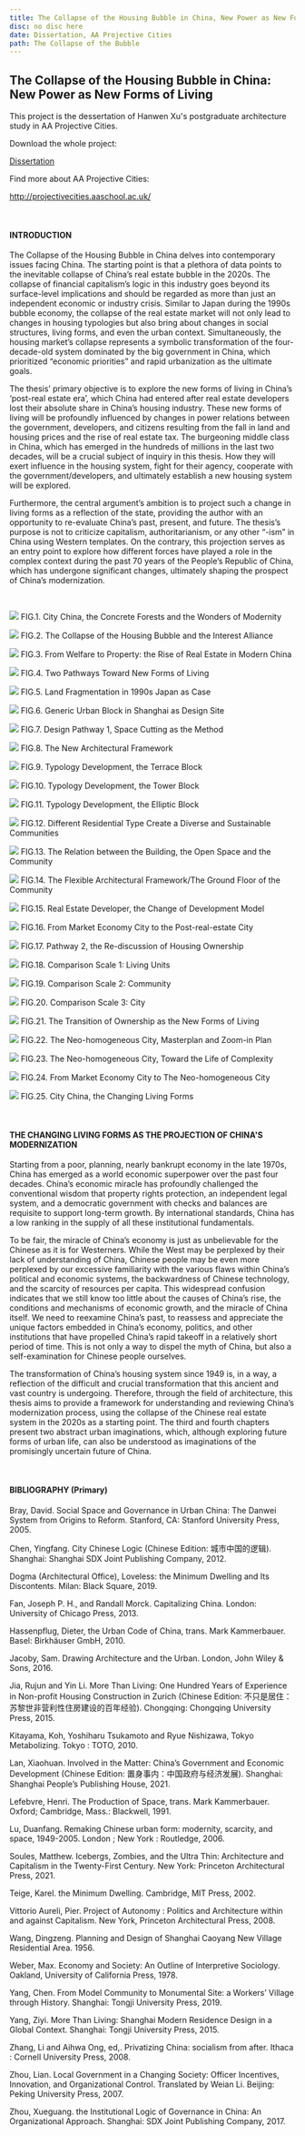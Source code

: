```yaml
---
title: The Collapse of the Housing Bubble in China, New Power as New Forms of Living
disc: no disc here
date: Dissertation, AA Projective Cities
path: The Collapse of the Bubble
---
```

<special>
</special>

## The Collapse of the Housing Bubble in China: New Power as New Forms of Living

This project is the dessertation of Hanwen Xu's postgraduate architecture study in AA Projective Cities. 

Download the whole project:

[Dissertation](https://github.com/HanwenXU721/HanwenXU.github.io/blob/master/resources/Term2%20Studio.pdf)
 
Find more about AA Projective Cities:
 
http://projectivecities.aaschool.ac.uk/

</br>

#### INTRODUCTION

The Collapse of the Housing Bubble in China delves into contemporary issues facing China. The starting point is that a plethora of data points to the inevitable collapse of China’s real estate bubble in the 2020s. The collapse of financial capitalism’s logic in this industry goes beyond its surface-level implications and should be regarded as more than just an independent economic or industry crisis. Similar to Japan during the 1990s bubble economy, the collapse of the real estate market will not only lead to changes in housing typologies but also bring about changes in social structures, living forms, and even the urban context. Simultaneously, the housing market’s collapse represents a symbolic transformation of the four-decade-old system dominated by the big government in China, which prioritized “economic priorities” and rapid urbanization as the ultimate goals.

The thesis’ primary objective is to explore the new forms of living in China’s ‘post-real estate era’, which China had entered after real estate developers lost their absolute share in China’s housing industry. These new forms of living will be profoundly influenced by changes in power relations between the government, developers, and citizens resulting from the fall in land and housing prices and the rise of real estate tax. The burgeoning middle class in China, which has emerged in the hundreds of millions in the last two decades, will be a crucial subject of inquiry in this thesis. How they will exert influence in the housing system, fight for their agency, cooperate with the government/developers, and ultimately establish a new housing system will be explored.

Furthermore, the central argument’s ambition is to project such a change in living forms as a reflection of the state, providing the author with an opportunity to re-evaluate China’s past, present, and future. The thesis’s purpose is not to criticize capitalism, authoritarianism, or any other “-ism” in China using Western templates. On the contrary, this projection serves as an entry point to explore how different forces have played a role in the complex context during the past 70 years of the People’s Republic of China, which has undergone significant changes, ultimately shaping the prospect of China’s modernization.

</br>

<p id= "it">
<img src="../images/articles/design_03/01.jpg">
 FIG.1. City China, the Concrete Forests and the Wonders of Modernity
</p>

<p id= "it">
<img src="../images/articles/design_03/02.jpg">
 FIG.2. The Collapse of the Housing Bubble and the Interest Alliance
</p>

<p id= "it">
<img src="../images/articles/design_03/03.jpg">
 FIG.3. From Welfare to Property: the Rise of Real Estate in Modern China
</p>

<p id= "it">
<img src="../images/articles/design_03/04.jpg">
 FIG.4. Two Pathways Toward New Forms of Living
</p>

<p id= "it">
<img src="../images/articles/design_03/05.jpg">
 FIG.5. Land Fragmentation in 1990s Japan as Case
</p>

<p id= "it">
<img src="../images/articles/design_03/06.jpg">
 FIG.6. Generic Urban Block in Shanghai as Design Site
</p>

<p id= "it">
<img src="../images/articles/design_03/07.jpg">
 FIG.7. Design Pathway 1, Space Cutting as the Method
</p>

<p id= "it">
<img src="../images/articles/design_03/08.jpg">
 FIG.8. The New Architectural Framework
</p>

<p id= "it">
<img src="../images/articles/design_03/09.jpg">
 FIG.9. Typology Development, the Terrace Block
</p>

<p id= "it">
<img src="../images/articles/design_03/10.jpg">
 FIG.10. Typology Development, the Tower Block
</p>

<p id= "it">
<img src="../images/articles/design_03/11.jpg">
 FIG.11. Typology Development, the Elliptic Block
</p>

<p id= "it">
<img src="../images/articles/design_03/12.jpg">
 FIG.12. Different Residential Type Create a Diverse and Sustainable Communities
</p>

<p id= "it">
<img src="../images/articles/design_03/13.jpg">
 FIG.13. The Relation between the Building, the Open Space and the Community
</p>

<p id= "it">
<img src="../images/articles/design_03/14.jpg">
 FIG.14. The Flexible Architectural Framework/The Ground Floor of the Community
</p>

<p id= "it">
<img src="../images/articles/design_03/15.jpg">
 FIG.15. Real Estate Developer, the Change of Development Model
</p>

<p id= "it">
<img src="../images/articles/design_03/16.jpg">
 FIG.16. From Market Economy City to the Post-real-estate City
</p>

<p id= "it">
<img src="../images/articles/design_03/17.jpg">
 FIG.17. Pathway 2, the Re-discussion of Housing Ownership
</p>

<p id= "it">
<img src="../images/articles/design_03/18.jpg">
 FIG.18. Comparison Scale 1: Living Units
</p>

<p id= "it">
<img src="../images/articles/design_03/19.jpg">
 FIG.19. Comparison Scale 2: Community
</p>

<p id= "it">
<img src="../images/articles/design_03/20.jpg">
 FIG.20. Comparison Scale 3: City
</p>

<p id= "it">
<img src="../images/articles/design_03/21.jpg">
 FIG.21. The Transition of Ownership as the New Forms of Living
</p>

<p id= "it">
<img src="../images/articles/design_03/22.jpg">
 FIG.22. The Neo-homogeneous City, Masterplan and Zoom-in Plan
</p>

<p id= "it">
<img src="../images/articles/design_03/23.jpg">
 FIG.23. The Neo-homogeneous City, Toward the Life of Complexity
</p>

<p id= "it">
<img src="../images/articles/design_03/24.jpg">
 FIG.24. From Market Economy City to The Neo-homogeneous City
</p>

<p id= "it">
<img src="../images/articles/design_03/25.jpg">
 FIG.25. City China, the Changing Living Forms
</p>

</br>

#### THE CHANGING LIVING FORMS AS THE PROJECTION OF CHINA'S MODERNIZATION

Starting from a poor, planning, nearly bankrupt economy in the late 1970s, China has emerged as a world economic superpower over the past four decades. China’s economic miracle has profoundly challenged the conventional wisdom that property rights protection, an independent legal system, and a democratic government with checks and balances are requisite to support long-term growth. By international standards, China has a low ranking in the supply of all these institutional fundamentals.  

To be fair, the miracle of China’s economy is just as unbelievable for the Chinese as it is for Westerners. While the West may be perplexed by their lack of understanding of China, Chinese people may be even more perplexed by our excessive familiarity with the various flaws within China’s political and economic systems, the backwardness of Chinese technology, and the scarcity of resources per capita. This widespread confusion indicates that we still know too little about the causes of China’s rise, the conditions and mechanisms of economic growth, and the miracle of China itself. We need to reexamine China’s past, to reassess and appreciate the unique factors embedded in China’s economy, politics, and other institutions that have propelled China’s rapid takeoff in a relatively short period of time. This is not only a way to dispel the myth of China, but also a self-examination for Chinese people ourselves.

The transformation of China’s housing system since 1949 is, in a way, a reflection of the difficult and crucial transformation that this ancient and vast country is undergoing. Therefore, through the field of architecture, this thesis aims to provide a framework for understanding and reviewing China’s modernization process, using the collapse of the Chinese real estate system in the 2020s as a starting point. The third and fourth chapters present two abstract urban imaginations, which, although exploring future forms of urban life, can also be understood as imaginations of the promisingly uncertain future of China.

</br>

#### BIBLIOGRAPHY (Primary)

Bray, David. Social Space and Governance in Urban China: The Danwei System from Origins to Reform. Stanford, CA: Stanford University Press, 2005.

Chen, Yingfang. City Chinese Logic (Chinese Edition: 城市中国的逻辑). Shanghai: Shanghai SDX Joint Publishing Company, 2012.

Dogma (Architectural Office), Loveless: the Minimum Dwelling and Its Discontents. Milan: Black Square, 2019.

Fan, Joseph P. H., and Randall Morck. Capitalizing China. London: University of Chicago Press, 2013.

Hassenpflug, Dieter, the Urban Code of China, trans. Mark Kammerbauer. Basel: Birkhäuser GmbH, 2010.

Jacoby, Sam. Drawing Architecture and the Urban. London, John Wiley & Sons, 2016.

Jia, Rujun and Yin Li. More Than Living: One Hundred Years of Experience in Non-profit Housing Construction in Zurich (Chinese Edition: 不只是居住：苏黎世非营利性住房建设的百年经验). Chongqing: Chongqing University Press, 2015.

Kitayama, Koh, Yoshiharu Tsukamoto and Ryue Nishizawa, Tokyo Metabolizing. Tokyo : TOTO, 2010.

Lan, Xiaohuan. Involved in the Matter: China’s Government and Economic Development (Chinese Edition: 置身事内：中国政府与经济发展). Shanghai: Shanghai People’s Publishing House, 2021.

Lefebvre, Henri. The Production of Space, trans. Mark Kammerbauer. Oxford; Cambridge, Mass.: Blackwell, 1991.

Lu, Duanfang. Remaking Chinese urban form: modernity, scarcity, and space, 1949-2005. London ; New York : Routledge, 2006.

Soules, Matthew. Icebergs, Zombies, and the Ultra Thin: Architecture and Capitalism in the Twenty-First Century. New York: Princeton Architectural Press, 2021.

Teige, Karel. the Minimum Dwelling. Cambridge, MIT Press, 2002.

Vittorio Aureli, Pier. Project of Autonomy : Politics and Architecture within and against Capitalism. New York, Princeton Architectural Press, 2008.

Wang, Dingzeng. Planning and Design of Shanghai Caoyang New Village Residential Area. 1956.

Weber, Max. Economy and Society: An Outline of Interpretive Sociology. Oakland, University of California Press, 1978.

Yang, Chen. From Model Community to Monumental Site: a Workers’ Village through History. Shanghai: Tongji University Press, 2019.

Yang, Ziyi. More Than Living: Shanghai Modern Residence Design in a Global Context. Shanghai: Tongji University Press, 2015.

Zhang, Li and Aihwa Ong, ed,. Privatizing China: socialism from after. Ithaca : Cornell University Press, 2008.

Zhou, Lian. Local Government in a Changing Society: Officer Incentives, Innovation, and Organizational Control. Translated by Weian Li. Beijing: Peking University Press, 2007.

Zhou, Xueguang. the Institutional Logic of Governance in China: An Organizational Approach. Shanghai: SDX Joint Publishing Company, 2017.